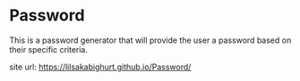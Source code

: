 # Password
This is a password generator that will provide the user a password based on their specific criteria. 


site url:
https://lilsakabighurt.github.io/Password/